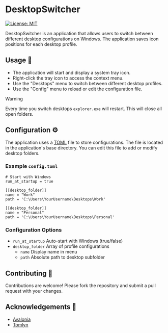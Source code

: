 ﻿# DesktopSwitcher

[![License: MIT](https://img.shields.io/badge/License-MIT-blue.svg)](https://opensource.org/licenses/MIT)

DesktopSwitcher is an application that allows users to switch between different desktop configurations on Windows. The application saves icon positions for each desktop profile.

## Usage 🚀

- The application will start and display a system tray icon.
- Right-click the tray icon to access the context menu.
- Use the "Desktops" menu to switch between different desktop profiles.
- Use the "Config" menu to reload or edit the configuration file.

> [!WARNING]
> Every time you switch desktops `explorer.exe` will restart. This will close all open folders.

## Configuration ⚙️

The application uses a [TOML](https://toml.io) file to store configurations. The file is located in the application's base directory. You can edit this file to add or modify desktop folders.

### Example `config.toml`
```
# Start with Windows
run_at_startup = true

[[desktop_folder]]
name = "Work"
path = 'C:\Users\YourUsername\Desktops\Work'

[[desktop_folder]]
name = "Personal"
path = 'C:\Users\YourUsername\Desktops\Personal'
```

### Configuration Options
- `run_at_startup` Auto-start with Windows (true/false)
- `desktop_folder` Array of profile configurations
	- `name` Display name in menu
	- `path` Absolute path to desktop subfolder

## Contributing 🤝

Contributions are welcome! Please fork the repository and submit a pull request with your changes.

## Acknowledgements 🙏

- [Avalonia](https://avaloniaui.net/)
- [Tomlyn](https://github.com/xoofx/Tomlyn)
